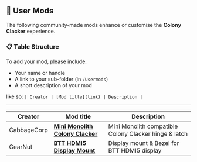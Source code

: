 ## 🧪 User Mods

The following community-made mods enhance or customise the **Colony Clacker** experience.

### 📋 Table Structure

To add your mod, please include:
- Your name or handle
- A link to your sub-folder (in `/Usermods`)
- A short description of your mod

like so:
`| Creator | [Mod title](link) | Description |`

---

| Creator | Mod title | Description |
| --- | --- | --- |
|CabbageCorp| [**Mini Monolith Colony Clacker**](https://github.com/PrintersForAnts/ColonyClacker/tree/main/Usermods/CabbageCorp/Mini%20Monolith%20ColonyClacker)| Mini Monolith compatible Colony Clacker hinge & latch |
|GearNut|[**BTT HDMI5 Display Mount**](https://github.com/PrintersForAnts/ColonyClacker/tree/main/Usermods/Gear_Nut/BTTHMDI5)| Display mount & Bezel for BTT HDMI5 display
